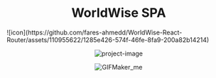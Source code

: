 <h1 align="center" id="title">WorldWise SPA </h1> ![icon](https://github.com/fares-ahmedd/WorldWise-React-Router/assets/110955622/1285e426-574f-46fe-8fa9-200a82b14214)


<p align="center"><img src="https://socialify.git.ci/fares-ahmedd/WorldWise-React-Router/image?description=1&amp;font=Inter&amp;forks=1&amp;language=1&amp;name=1&amp;owner=1&amp;stargazers=1&amp;theme=Light" alt="project-image"></p>

<div align="center">
    <img src="https://github.com/fares-ahmedd/WorldWise-React-Router/assets/110955622/d16f9e3e-425c-4191-8834-fc04eb772a0b" alt="GIFMaker_me">
</div>

